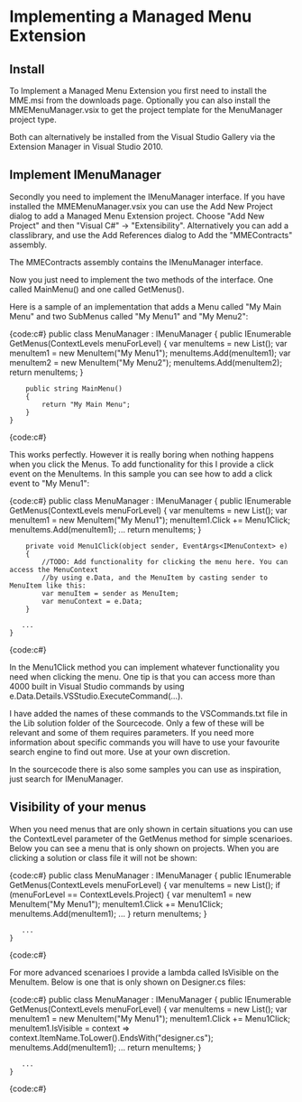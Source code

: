 # Implementing a Managed Menu Extension

## Install

To Implement a Managed Menu Extension you first need to install the MME.msi from the downloads page. Optionally you can also install the MMEMenuManager.vsix to get the project template for the MenuManager project type.

Both can alternatively be installed from the Visual Studio Gallery via the Extension Manager in Visual Studio 2010.

## Implement IMenuManager

Secondly you need to implement the IMenuManager interface. If you have installed the MMEMenuManager.vsix you can use the Add New Project dialog to add a Managed Menu Extension project. Choose "Add New Project" and then "Visual C#" -> "Extensibility". Alternatively you can add a classlibrary, and use the Add References dialog to Add the "MMEContracts" assembly.

The MMEContracts assembly contains the IMenuManager interface.

Now you just need to implement the two methods of the interface. One called MainMenu() and one called GetMenus().

Here is a sample of an implementation that adds a Menu called "My Main Menu" and two SubMenus called "My Menu1" and "My Menu2":

{code:c#}
    public class MenuManager : IMenuManager
    {
        public IEnumerable<IMenuItem> GetMenus(ContextLevels menuForLevel)
        {
            var menuItems = new List<IMenuItem>();
            var menuItem1 = new MenuItem("My Menu1");
            menuItems.Add(menuItem1);
            var menuItem2 = new MenuItem("My Menu2");
            menuItems.Add(menuItem2);
            return menuItems;
        }

        public string MainMenu()
        {
            return "My Main Menu";
        }
    }
{code:c#}

This works perfectly. However it is really boring when nothing happens when you click the Menus. To add functionality for this I provide a click event on the MenuItems. In this sample you can see how to add a click event to "My Menu1":

{code:c#}
    public class MenuManager : IMenuManager
    {
        public IEnumerable<IMenuItem> GetMenus(ContextLevels menuForLevel)
        {
            var menuItems = new List<IMenuItem>();
            var menuItem1 = new MenuItem("My Menu1");
            menuItem1.Click += Menu1Click;
            menuItems.Add(menuItem1);
            ...
            return menuItems;
        }

        private void Menu1Click(object sender, EventArgs<IMenuContext> e)
        {
            //TODO: Add functionality for clicking the menu here. You can access the MenuContext
            //by using e.Data, and the MenuItem by casting sender to MenuItem like this:
            var menuItem = sender as MenuItem;
            var menuContext = e.Data;
        }

       ...
    }
{code:c#}

In the Menu1Click method you can implement whatever functionality you need when clicking the menu. One tip is that you can access more than 4000 built in Visual Studio commands by using e.Data.Details.VSStudio.ExecuteCommand(...).

I have added the names of these commands to the VSCommands.txt file in the Lib solution folder of the Sourcecode. Only a few of these will be relevant and some of them requires parameters. If you need more information about specific commands you will have to use your favourite search engine to find out more. Use at your own discretion.

In the sourcecode there is also some samples you can use as inspiration, just search for IMenuManager.

## Visibility of your menus

When you need menus that are only shown in certain situations you can use the ContextLevel parameter of the GetMenus method for simple scenarioes. Below you can see a menu that is only shown on projects. When you are clicking a solution or class file it will not be shown:

{code:c#}
    public class MenuManager : IMenuManager
    {
        public IEnumerable<IMenuItem> GetMenus(ContextLevels menuForLevel)
        {
            var menuItems = new List<MenuItem>();
            if (menuForLevel == ContextLevels.Project)
            {
                var menuItem1 = new MenuItem("My Menu1");
                menuItem1.Click += Menu1Click;
                menuItems.Add(menuItem1);
                ...
            }
            return menuItems;
        }

       ...
    }
{code:c#}

For more advanced scenarioes I provide a lambda called IsVisible on the MenuItem. Below is one that is only shown on Designer.cs files:

{code:c#}
    public class MenuManager : IMenuManager
    {
        public IEnumerable<IMenuItem> GetMenus(ContextLevels menuForLevel)
        {
            var menuItems = new List<MenuItem>();
            var menuItem1 = new MenuItem("My Menu1");
            menuItem1.Click += Menu1Click;
            menuItem1.IsVisible = context => context.ItemName.ToLower().EndsWith("designer.cs");
            menuItems.Add(menuItem1);
            ...
            return menuItems;
        }

       ...
    }
{code:c#}
